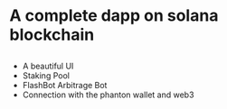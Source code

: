 # A complete dapp on solana blockchain 
##
* A beautiful UI
* Staking Pool 
* FlashBot Arbitrage Bot
* Connection with the phanton wallet and web3

